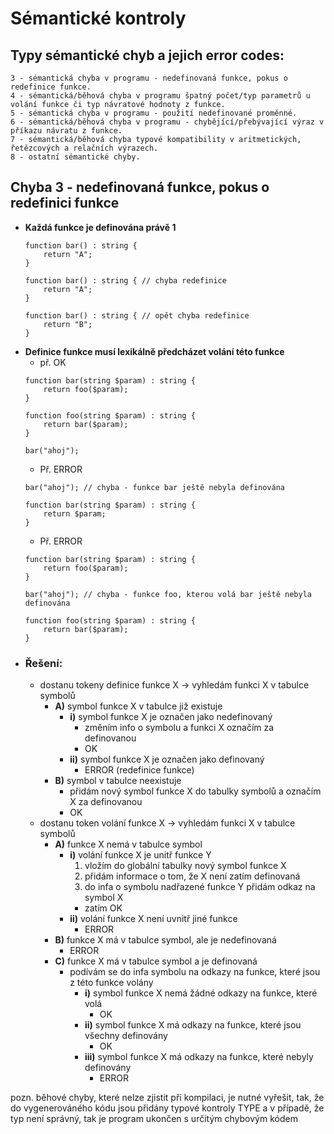 # **Sémantické kontroly**

## **Typy sémantické chyb a jejich error codes:**
	3 - sémantická chyba v programu - nedefinovaná funkce, pokus o redefinice funkce.
	4 - sémantická/běhová chyba v programu špatný počet/typ parametrů u volání funkce či typ návratové hodnoty z funkce.
	5 - sémantická chyba v programu - použití nedefinované proměnné.
	6 - sémantická/běhová chyba v programu - chybějící/přebývající výraz v příkazu návratu z funkce.
	7 - sémantická/běhová chyba typové kompatibility v aritmetických, řetězcových a relačních výrazech.
	8 - ostatní sémantické chyby.

## **Chyba 3 - nedefinovaná funkce, pokus o redefinici funkce**
- **Každá funkce je definována právě 1**
	```
	function bar() : string {
		return "A";
	}

	function bar() : string { // chyba redefinice
		return "A";
	}

	function bar() : string { // opět chyba redefinice
		return "B";
	}
	```
- **Definice funkce musí lexikálně předcházet volání této funkce**
	- př. OK
	```
	function bar(string $param) : string {
		return foo($param);
	}

	function foo(string $param) : string {
		return bar($param);
	}

	bar("ahoj");
	```
	- Př. ERROR
	```
	bar("ahoj"); // chyba - funkce bar ještě nebyla definována

	function bar(string $param) : string {
		return $param;
	}
	```
	- Př. ERROR
	```
	function bar(string $param) : string {
		return foo($param);
	}

	bar("ahoj"); // chyba - funkce foo, kterou volá bar ještě nebyla definována

	function foo(string $param) : string {
		return bar($param);
	}
	```
- ### **Řešení**:
  - dostanu tokeny definice funkce X -> vyhledám funkci X v tabulce symbolů
	- **A)** symbol funkce X v tabulce již existuje
	  - **i)** symbol funkce X je označen jako nedefinovaný
		- změním info o symbolu a funkci X označím za definovanou
		- OK
	  - **ii)** symbol funkce X je označen jako definovaný
		- ERROR (redefinice funkce)
	- **B)** symbol v tabulce neexistuje
	  - přidám nový symbol funkce X do tabulky symbolů a označím X za definovanou
	  - OK
  - dostanu token volání funkce X -> vyhledám funkci X v tabulce symbolů
	- **A)** funkce X nemá v tabulce symbol
		- **i)** volání funkce X je unitř funkce Y
			1. vložím do globální tabulky nový symbol funkce X
			2. přidám informace o tom, že X není zatím definovaná
			3. do infa o symbolu nadřazené funkce Y přidám odkaz na symbol X 
		  - zatím OK 
		- **ii)** volání funkce X není uvnitř jiné funkce
		  - ERROR
	- **B)** funkce X má v tabulce symbol, ale je nedefinovaná
	  - ERROR
	- **C)** funkce X má v tabulce symbol a je definovaná
	  - podívám se do infa symbolu na odkazy na funkce, které jsou z této funkce volány
		- **i)** symbol funkce X nemá žádné odkazy na funkce, které volá
		  - OK
		- **ii)** symbol funkce X má odkazy na funkce, které jsou všechny definovány
		  - OK
		- **iii)** symbol funkce X má odkazy na funkce, které nebyly definovány
		  - ERROR

pozn. běhové chyby, které nelze zjistit při kompilaci, je nutné vyřešit, tak, že do vygenerováného kódu jsou přidány typové kontroly TYPE a v případě, že typ není správný, tak je program ukončen s určitým chybovým kódem